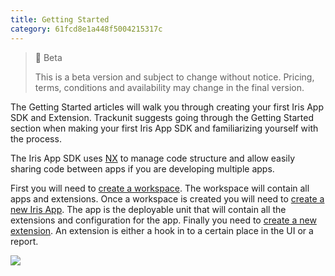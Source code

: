 ```yaml
---
title: Getting Started
category: 61fcd8e1a448f5004215317c
---
```


> 🚧 Beta
> 
> This is a beta version and subject to change without notice. Pricing, terms, conditions and availability may change in the final version.

The Getting Started articles will walk you through creating your first Iris App SDK and Extension. Trackunit suggests going through the Getting Started section when making your first Iris App SDK and familiarizing yourself with the process.

The Iris App SDK uses [NX](https://nx.dev) to manage code structure and allow easily sharing code between apps if you are developing multiple apps.

First you will need to [create a workspace](https://developers.trackunit.com/docs/creating-a-workspace). The workspace will contain all apps and extensions. Once a workspace is created you will need to  [create a new Iris App](https://developers.trackunit.com/docs/creating-a-new-app). The app is the deployable unit that will contain all the extensions and configuration for the app. Finally you need to [create a new extension](https://developers.trackunit.com/docs/creating-a-new-extension). An extension is either a hook in to a certain place in the UI or a report.

![](https://files.readme.io/a4ab2cf-image.png)